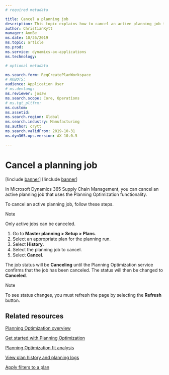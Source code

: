 ```yaml
---
# required metadata

title: Cancel a planning job
description: This topic explains how to cancel an active planning job that uses the Planning Optimization functionality.
author: ChristianRytt
manager: AnnBe
ms.date: 10/26/2019
ms.topic: article
ms.prod: 
ms.service: dynamics-ax-applications
ms.technology: 

# optional metadata

ms.search.form: ReqCreatePlanWorkspace
# ROBOTS: 
audience: Application User
# ms.devlang: 
ms.reviewer: josaw
ms.search.scope: Core, Operations
# ms.tgt_pltfrm: 
ms.custom: 
ms.assetid: 
ms.search.region: Global
ms.search.industry: Manufacturing
ms.author: crytt
ms.search.validFrom: 2019-10-31
ms.dyn365.ops.version: AX 10.0.5

---
```

# Cancel a planning job

[!include [banner](../../includes/banner.md)]
[!include [banner](../../includes/preview-banner.md)]

In Microsoft Dynamics 365 Supply Chain Management, you can cancel an active planning job that uses the Planning Optimization functionality.

To cancel an active planning job, follow these steps.

> [!NOTE]
> Only active jobs can be canceled.

1. Go to **Master planning \> Setup \> Plans**.
2. Select an appropriate plan for the planning run.
3. Select **History**.
4. Select the planning job to cancel.
5. Select **Cancel**.

The job status will be **Canceling** until the Planning Optimization service confirms that the job has been canceled. The status will then be changed to **Canceled**.

> [!NOTE]
> To see status changes, you must refresh the page by selecting the **Refresh** button.

## Related resources

[Planning Optimization overview](planning-optimization-overview.md)

[Get started with Planning Optimization](get-started.md)

[Planning Optimization fit analysis](planning-optimization-fit-analysis.md)

[View plan history and planning logs](plan-history-logs.md)

[Apply filters to a plan](plan-filters.md)
